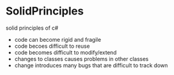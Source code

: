 # SolidPrinciples
solid principles of c#

- code can become rigid and fragile
- code becoes difficult to reuse
- code becomes difficult to modify/extend
- changes to classes causes problems in other classes
- change introduces many bugs that are difficult to track down

